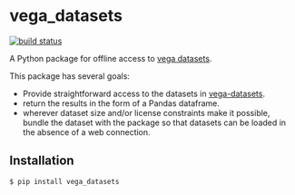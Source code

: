 # vega_datasets

[![build status](http://img.shields.io/travis/jakevdp/vega_datasets/master.svg?style=flat)](https://travis-ci.org/jakevdp/vega_datasetsxs)

A Python package for offline access to [vega datasets](https://github.com/vega/vega-datasets).

This package has several goals:

- Provide straightforward access to the datasets in [vega-datasets](https://github.com/vega/vega-datasets).
- return the results in the form of a Pandas dataframe.
- wherever dataset size and/or license constraints make it possible, bundle the dataset with the package so that datasets can be loaded in the absence of a web connection.

## Installation

```
$ pip install vega_datasets
```